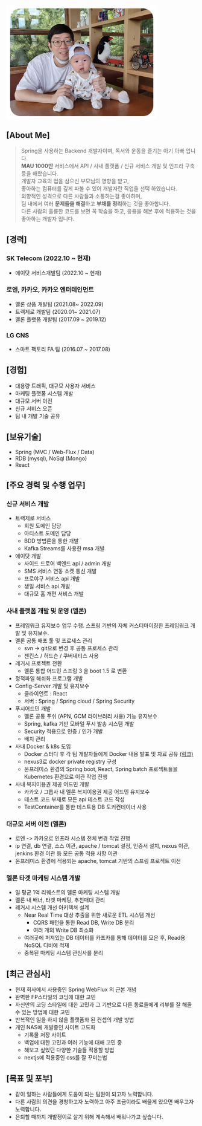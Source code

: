 <img src="../images/resume/with.png" height="300" width="400px">

## [About Me]
> Spring을 사용하는 Backend 개발자이며, 독서와 운동을 즐기는 아기 아빠 입니다. <br/>
> **MAU 1000만** 서비스에서 API / 사내 플랫폼 / 신규 서비스 개발 및 인프라 구축 등을 해왔습니다. <br />
> 개발자 교육의 업을 삼으신 부모님의 영향을 받고, <br/> 
> 좋아하는 컴퓨터를 깊게 파볼 수 있어 개발자란 직업을 선택 하였습니다. <br/>
> 외향적인 성격으로 다른 사람들과 소통하는걸 좋아하며, <br/>
> 팀 내에서 여러 **문제들을 해결**하고 **부채를 정리**하는 것을 좋아합니다. <br/>
> 다른 사람의 훌륭한 코드를 보면 꼭 학습을 하고, 응용을 해본 후에 적용하는 것을 좋아하는 개발자 입니다. <br />

## [경력]
### SK Telecom (2022.10 ~ 현재)
- 에이닷 서비스개발팀 (2022.10 ~ 현재)

### 로엔, 카카오, 카카오 엔터테인먼트
- 멜론 상품 개발팀 (2021.08~ 2022.09)
- 트랙제로 개발팀 (2020.01~ 2021.07)
- 멜론 플랫폼 개발팀 (2017.09 ~ 2019.12)

### LG CNS
- 스마트 팩토리 FA 팀 (2016.07 ~ 2017.08)

## [경험]
- 대용량 트래픽, 대규모 사용자 서비스
- 마케팅 플랫폼 시스템 개발
- 대규모 서버 이전 
- 신규 서비스 오픈
- 팀 내 개발 기술 공유

## [보유기술]
- Spring (MVC / Web-Flux / Data)
- RDB (mysql), NoSql (Mongo)
- React

## [주요 경력 및 수행 업무]
### 신규 서비스 개발
- 트랙제로 서비스
    - 회원 도메인 담당
    - 아티스트 도메인 담당
    - BDD 방법론을 통한 개발
    - Kafka Streams를 사용한 msa 개발
- 에이닷 개발
    - 사이드 드로어 백엔드 api / admin 개발
    - SMS 서비스 연동 소켓 통신 개발
    - 프로야구 서비스 api 개발
    - 생일 서비스 api 개발
    - 대규모 홈 개편 서비스 개발

### 사내 플랫폼 개발 및 운영 (멜론)
- 프레임워크 유지보수 업무 수행. 스프링 기반의 자체 커스터마이징한 프레임워크 개발 및 유지보수.
- 멜론 공통 배포 툴 및 프로세스 관리 
    - svn -> git으로 변경 후 공통 프로세스 관리
    - 젠킨스 / 허드슨 / 쿠버네티스 사용
- 레거시 프로젝트 전환
    - 멜론 통합 어드민 스프링 3 을 boot 1.5 로 변환
- 정적파일 해쉬화 프로그램 개발
- Config-Server 개발 및 유지보수
    - 클라이언트 : React
    - 서버 : Spring / Spring cloud / Spring Security
- 푸시어드민 개발
    - 멜론 공통 푸쉬 (APN, GCM 라이브러리 사용) 기능 유지보수
    - Spring, kafka 기반 모바일 푸시 발송 시스템 개발
    - Security 적용으로 인증 / 인가 개발
    - 배치 관리
- 사내 Docker & k8s 도입
    - Docker 스터디 후 각 팀 개발자들에게 Docker 내용 발표 및 자료 공유 [(링크)](https://gwegwe1234.github.io/study-collection/devops/Docker_summary.html)
    - nexus3로 docker private registry 구성
    - 온프레미스 환경의 Spring boot, React, Spring batch 프로젝트들을 Kubernetes 환경으로 이관 작업 진행 
- 사내 복지이용권 제공 어드민 개발
    - 카카오 / 그룹사 내 멜론 복지이용권 제공 어드민 유지보수
    - 테스트 코드 부재로 모든 api 테스트 코드 작성
    - TestContainer를 통한 테스트용 DB 도커컨테이너 사용

### 대규모 서버 이전 (멜론)
- 로엔 -> 카카오로 인프라 시스템 전체 변경 작업 진행
- ip 연결, db 연결, 소스 이관, apache / tomcat 설정, 인증서 설치, nexus 이관, jenkins 환경 이관 등 모든 공통 적용 사항 이관
- 온프레미스 환경에 적용되는 apache, tomcat 기반의 스프링 프로젝트 이전

### 멜론 타겟 마케팅 시스탬 개발
- 일 평균 1억 리퀘스트의 멜론 마케팅 시스템 개발 
- 멜론 내 배너, 타겟 마케팅, 추천매대 관리
- 레거시 시스템 개선 아키텍쳐 설계
  - Near Real Time 대상 추출을 위한 새로운 ETL 시스템 개선
	- CQRS 패턴을 통한 Read DB, Write DB 분리
    - 여러 개의 Write DB 최소화
  - 여러곳에 퍼져있는 DB 데이터를 카프카를 통해 데이터를 모은 후, Read용 NoSQL 디비에 적재
  - 중복된 마케팅 시스템 관심사를 분리

## [최근 관심사]
- 현재 회사에서 사용중인 Spring WebFlux 의 근본 개념
- 완벽한 FP스타일의 코딩에 대한 고민
- 자신만의 코딩 스타일에 대한 고민과 그 기반으로 다른 동료들에게 리뷰를 잘 해줄 수 있는 방법에 대한 고민
- 반복적인 일을 하지 않을 플랫폼화 된 컨셉의 개발 방법
- 개인 NAS에 개발중인 사이트 고도화 
    - 기록물 저장 사이트
    - 백업에 대한 고민과 여러 기능에 대해 고민 중
    - 해보고 싶었던 다양한 기술들 적용할 방법
    - nextjs에 적용중인 css를 잘 꾸미는법

## [목표 및 포부]
- 같이 일하는 사람들에게 도움이 되는 팀원이 되고자 노력합니다.
- 다른 사람의 의견을 경청하고자 노력하고 아주 조금이라도 배울게 있으면 배우고자 노력합니다.
- 은퇴할 때까지 개발쟁이로 살기 위해 계속해서 배워나가고 싶습니다.